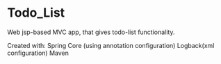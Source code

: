 # Todo_List
Web jsp-based MVC app, that gives todo-list functionality.

Created with:
Spring Core (using annotation configuration)
Logback(xml configuration)
Maven

